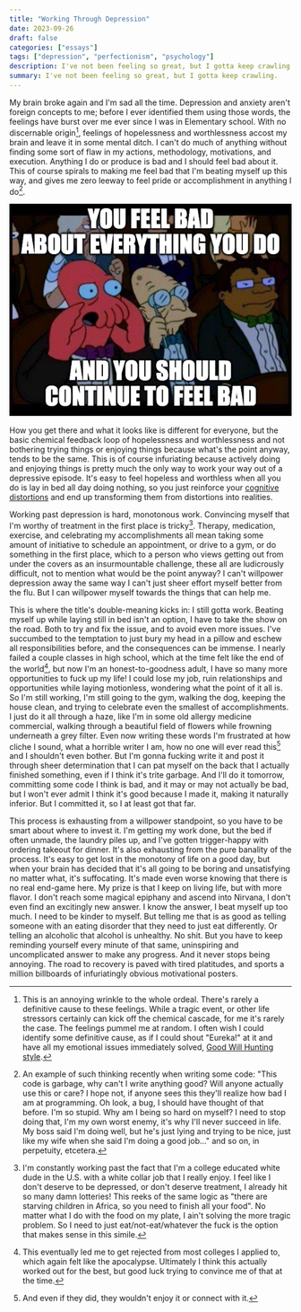 ```yaml
---
title: "Working Through Depression"
date: 2023-09-26
draft: false
categories: ["essays"]
tags: ["depression", "perfectionism", "psychology"]
description: I've not been feeling so great, but I gotta keep crawling.
summary: I've not been feeling so great, but I gotta keep crawling.
---
```


My brain broke again and I'm sad all the time. Depression and anxiety aren't foreign concepts to me; before I ever identified them using those words, the feelings have burst over me ever since I was in Elementary school. With no discernable origin[^1], feelings of hopelessness and worthlessness accost my brain and leave it in some mental ditch. I can't do much of anything without finding some sort of flaw in my actions, methodology, motivations, and execution. Anything I do or produce is bad and I should feel bad about it. This of course spirals to making me feel bad that I'm beating myself up this way, and gives me zero leeway to feel pride or accomplishment in anything I do[^2].

![Zoidberg echoing my flawless logic](/images/working-through-depression/feel_bad.png)

How you get there and what it looks like is different for everyone, but the basic chemical feedback loop of hopelessness and worthlessness and not bothering trying things or enjoying things because what's the point anyway, tends to be the same. This is of course infuriating because actively doing and enjoying things is pretty much the only way to work your way out of a depressive episode. It's easy to feel hopeless and worthless when all you do is lay in bed all day doing nothing, so you just reinforce your [cognitive distortions](https://www.health.harvard.edu/blog/how-to-recognize-and-tame-your-cognitive-distortions-202205042738) and end up transforming them from distortions into realities.

Working past depression is hard, monotonous work. Convincing myself that I'm worthy of treatment in the first place is tricky[^3]. Therapy, medication, exercise, and celebrating my accomplishments all mean taking some amount of initiative to schedule an appointment, or drive to a gym, or do something in the first place, which to a person who views getting out from under the covers as an insurmountable challenge, these all are ludicrously difficult, not to mention what would be the point anyway? I can't willpower depression away the same way I can't just sheer effort myself better from the flu. But I can willpower myself towards the things that can help me.

This is where the title's double-meaning kicks in: I still gotta work. Beating myself up while laying still in bed isn't an option, I have to take the show on the road. Both to try and fix the issue, and to avoid even more issues. I've succumbed to the temptation to just bury my head in a pillow and eschew all responsibilities before, and the consequences can be immense. I nearly failed a couple classes in high school, which at the time felt like the end of the world[^4], but now I'm an honest-to-goodness adult, I have so many more opportunities to fuck up my life! I could lose my job, ruin relationships and opportunities while laying motionless, wondering what the point of it all is. So I'm still working, I'm still going to the gym, walking the dog, keeping the house clean, and trying to celebrate even the smallest of accomplishments. I just do it all through a haze, like I'm in some old allergy medicine commercial, walking through a beautiful field of flowers while frowning underneath a grey filter. Even now writing these words I'm frustrated at how cliche I sound, what a horrible writer I am, how no one will ever read this[^5] and I shouldn't even bother. But I'm gonna fucking write it and post it through sheer determination that I can pat myself on the back that I actually finished something, even if I think it's trite garbage. And I'll do it tomorrow, committing some code I think is bad, and it may or may not actually be bad, but I won't ever admit I think it's good because I made it, making it naturally inferior. But I committed it, so I at least got that far.

This process is exhausting from a willpower standpoint, so you have to be smart about where to invest it. I'm getting my work done, but the bed if often unmade, the laundry piles up, and I've gotten trigger-happy with ordering takeout for dinner. It's also exhausting from the pure banality of the process. It's easy to get lost in the monotony of life on a good day, but when your brain has decided that it's all going to be boring and unsatisfying no matter what, it's suffocating. It's made even worse knowing that there is no real end-game here. My prize is that I keep on living life, but with more flavor. I don't reach some magical epiphany and ascend into Nirvana, I don't even find an excitingly new answer. I know the answer, I beat myself up too much. I need to be kinder to myself. But telling me that is as good as telling someone with an eating disorder that they need to just eat differently. Or telling an alcoholic that alcohol is unhealthy. No shit. But you have to keep reminding yourself every minute of that same, uninspiring and uncomplicated answer to make any progress. And it never stops being annoying. The road to recovery is paved with tired platitudes, and sports a million billboards of infuriatingly obvious motivational posters.

[^1]: This is an annoying wrinkle to the whole ordeal. There's rarely a definitive cause to these feelings. While a tragic event, or other life stressors certainly can kick off the chemical cascade, for me it's rarely the case. The feelings pummel me at random. I often wish I could identify some definitive cause, as if I could shout "Eureka!" at it and have all my emotional issues immediately solved, [Good Will Hunting style](https://youtu.be/ZQht2yOX9Js?si=5cXyfCkKqoU7wnp0).
[^2]: An example of such thinking recently when writing some code: "This code is garbage, why can't I write anything good? Will anyone actually use this or care? I hope not, if anyone sees this they'll realize how bad I am at programming. Oh look, a bug, I should have thought of that before. I'm so stupid. Why am I being so hard on myself? I need to stop doing that, I'm my own worst enemy, it's why I'll never succeed in life. My boss said I'm doing well, but he's just lying and trying to be nice, just like my wife when she said I'm doing a good job..." and so on, in perpetuity, etcetera.
[^3]: I'm constantly working past the fact that I'm a college educated white dude in the U.S. with a white collar job that I really enjoy. I feel like I don't deserve to be depressed, or don't deserve treatment, I already hit so many damn lotteries! This reeks of the same logic as "there are starving children in Africa, so you need to finish all your food". No matter what I do with the food on my plate, I ain't solving the more tragic problem. So I need to just eat/not-eat/whatever the fuck is the option that makes sense in this simile.
[^4]: This eventually led me to get rejected from most colleges I applied to, which again felt like the apocalypse. Ultimately I think this actually worked out for the best, but good luck trying to convince me of that at the time.
[^5]: And even if they did, they wouldn't enjoy it or connect with it.
